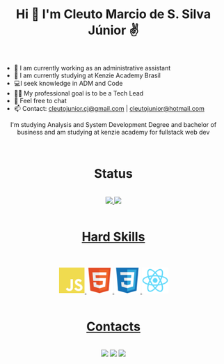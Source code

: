 <h1 align="center">Hi 👋 I'm <strong>Cleuto Marcio de S. Silva Júnior</strong> ✌️</h1></br>

<!--
**CleutoMugetsu/CleutoMugetsu** is a ✨ _special_ ✨ repository because its `README.md` (this file) appears on your GitHub profile.

Here are some ideas to get you started:
-->
- 💼 I am currently working as an administrative assistant
- 📘 I am currently studying at Kenzie Academy Brasil
- 💻I seek knowledge in ADM and Code
- 👨‍💻 My professional goal is to be a Tech Lead
- 💬 Feel free to chat
- 📫 Contact: cleutojunior.cj@gmail.com | cleutojunior@hotmail.com

<p align="center">I'm studying Analysis and System Development Degree and bachelor of business and am studying at kenzie academy for fullstack web dev</p></br>

<h1 align="center">Status</h1></br>
  <div align="center">
    <a href="https://github.com/CleutoMugetsu">
    <img height="160em" src="https://github-readme-stats.vercel.app/api?username=CleutoMugetsu&show_icons=true&theme=dark&include_all_commits=true&count_private=true"/>
    <img height="160em" src="https://github-readme-stats.vercel.app/api/top-langs/?username=CleutoMugetsu&layout=compact&langs_count=7&theme=dark"/>
  </div></br>
  
  
<h1 align="center">Hard Skills</h1></br>
  <div style="display: inline_block"; align="center"><br>
    <img alt="Cleuto-Js" height="60em" src="https://raw.githubusercontent.com/devicons/devicon/master/icons/javascript/javascript-plain.svg">
    <img alt="Cleuto-HTML" height="60em" src="https://raw.githubusercontent.com/devicons/devicon/master/icons/html5/html5-original.svg">
    <img alt="Cleuto-CSS" height="60em" src="https://raw.githubusercontent.com/devicons/devicon/master/icons/css3/css3-original.svg">
    <img alt="Cleuto-react" height="60em" src="https://raw.githubusercontent.com/devicons/devicon/master/icons/react/react-original.svg">
  </div></br>
  
  <h1 align="center">Contacts</h1></br>
  <div style="display: inline_block"; align="center"> 
    <a href="https://www.instagram.com/marcio.silva.j/" target="_blank"><img src="https://img.shields.io/badge/-Instagram-%23E4405F?style=for-the-badge&logo=instagram&logoColor=white" target="_blank"></a>
    <a href = "mailto:cleutojunior.cj@gmail.com"><img src="https://img.shields.io/badge/-Gmail-%23333?style=for-the-badge&logo=gmail&logoColor=white" target="_blank"></a>
    <a href="https://www.linkedin.com/in/cleuto-marcio-de-souza-e-silva-j%C3%BAnior-b53071206/" target="_blank"><img src="https://img.shields.io/badge/-LinkedIn-%230077B5?style=for-the-badge&logo=linkedin&logoColor=white" target="_blank"></a>
    </div></br>
